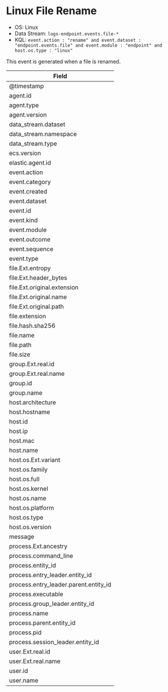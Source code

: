 # Linux File Rename

- OS: Linux
- Data Stream: `logs-endpoint.events.file-*`
- KQL: `event.action : "rename" and event.dataset : "endpoint.events.file" and event.module : "endpoint" and host.os.type : "linux"`

This event is generated when a file is renamed.


| Field |
|---|
| @timestamp |
| agent.id |
| agent.type |
| agent.version |
| data_stream.dataset |
| data_stream.namespace |
| data_stream.type |
| ecs.version |
| elastic.agent.id |
| event.action |
| event.category |
| event.created |
| event.dataset |
| event.id |
| event.kind |
| event.module |
| event.outcome |
| event.sequence |
| event.type |
| file.Ext.entropy |
| file.Ext.header_bytes |
| file.Ext.original.extension |
| file.Ext.original.name |
| file.Ext.original.path |
| file.extension |
| file.hash.sha256 |
| file.name |
| file.path |
| file.size |
| group.Ext.real.id |
| group.Ext.real.name |
| group.id |
| group.name |
| host.architecture |
| host.hostname |
| host.id |
| host.ip |
| host.mac |
| host.name |
| host.os.Ext.variant |
| host.os.family |
| host.os.full |
| host.os.kernel |
| host.os.name |
| host.os.platform |
| host.os.type |
| host.os.version |
| message |
| process.Ext.ancestry |
| process.command_line |
| process.entity_id |
| process.entry_leader.entity_id |
| process.entry_leader.parent.entity_id |
| process.executable |
| process.group_leader.entity_id |
| process.name |
| process.parent.entity_id |
| process.pid |
| process.session_leader.entity_id |
| user.Ext.real.id |
| user.Ext.real.name |
| user.id |
| user.name |

